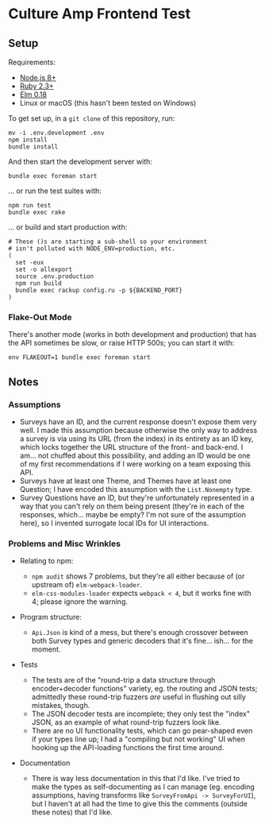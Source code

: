 Culture Amp Frontend Test
=========================


Setup
-------------------------

Requirements:
* [Node.js 8+](https://nodejs.org/en/download/)
* [Ruby 2.3+](https://www.ruby-lang.org/en/documentation/installation/)
* [Elm 0.18](http://elm-lang.org/install)
* Linux or macOS (this hasn't been tested on Windows)

To get set up, in a `git clone` of this repository, run:

```
mv -i .env.development .env
npm install
bundle install
```

And then start the development server with:

```
bundle exec foreman start
```

... or run the test suites with:

```
npm run test
bundle exec rake
```

... or build and start production with:

```
# These ()s are starting a sub-shell so your environment
# isn't polluted with NODE_ENV=production, etc.
(
  set -eux
  set -o allexport
  source .env.production
  npm run build
  bundle exec rackup config.ru -p ${BACKEND_PORT}
)
```


### Flake-Out Mode

There's another mode (works in both development and production) that has the API sometimes be slow, or raise HTTP 500s; you can start it with:

```
env FLAKEOUT=1 bundle exec foreman start
```


Notes
-------------------------

### Assumptions

* Surveys have an ID, and the current response doesn't expose them very well. I made this assumption because otherwise the only way to address a survey is via using its URL (from the index) in its entirety as an ID key, which locks together the URL structure of the front- and back-end. I am... not chuffed about this possibility, and adding an ID would be one of my first recommendations if I were working on a team exposing this API.
* Surveys have at least one Theme, and Themes have at least one Question; I have encoded this assumption with the `List.Nonempty` type.
* Survey Questions have an ID, but they're unfortunately represented in a way that you can't rely on them being present (they're in each of the responses, which... maybe be empty? I'm not sure of the assumption here), so I invented surrogate local IDs for UI interactions.


### Problems and Misc Wrinkles

* Relating to npm:
  * `npm audit` shows 7 problems, but they're all either because of (or upstream of) `elm-webpack-loader`.
  * `elm-css-modules-loader` expects `webpack < 4`, but it works fine with 4; please ignore the warning.

* Program structure:
  * `Api.Json` is kind of a mess, but there's enough crossover between both Survey types and generic decoders that it's fine... ish... for the moment.

* Tests
  * The tests are of the "round-trip a data structure through encoder+decoder functions" variety, eg. the routing and JSON tests; admittedly these round-trip fuzzers *are* useful in flushing out silly mistakes, though.
  * The JSON decoder tests are incomplete; they only test the "index" JSON, as an example of what round-trip fuzzers look like.
  * There are no UI functionality tests, which can go pear-shaped even if your types line up; I had a "compiling but not working" UI when hooking up the API-loading functions the first time around.

* Documentation
  * There is way less documentation in this that I'd like. I've tried to make the types as self-documenting as I can manage (eg. encoding assumptions, having transforms like `SurveyFromApi -> SurveyForUI`), but I haven't at all had the time to give this the comments (outside these notes) that I'd like.
